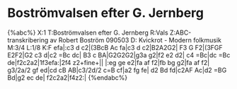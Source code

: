 # Boströmvalsen efter G. Jernberg

{%abc%}
X:1
T:Boströmvalsen efter G. Jernberg
R:Vals
Z:ABC-transkribering av Robert Boström 090503
D: Kvickrot - Modern folkmusik
M:3/4
L:1/8
K:F
efa|:c3 d c2|(3BcB Ac fa|c3 d c2|B2A2G2|
F3 G F2|(3FGF E2F2|G2 c3 d|c2 =Bc dc|
B3 c BA|G2G2G2|g3a g2|f2 e2 d2|
c4 =Bc|dc =Bc de|f2c2a2|1f3efa:|2f4 z2+fine+||
|:eg ge e2|fa af f2|fb bg g2|fa af f2|
g3/2a/2 gf ed|cd cB AB|c3/2d/2 c=B cf|a2 fg fe|
d2 Bd fd|c2AF Ac|d2 =BG Bd|g2 ec de|
f2c2a2|f4z2:|
{%endabc%}
